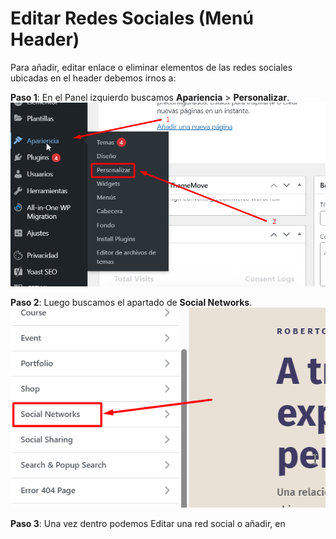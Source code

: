 # Editar Redes Sociales (Menú Header)

Para añadir, editar enlace o eliminar elementos de las redes sociales ubicadas en el header debemos irnos a:

**Paso 1**: En el Panel izquierdo buscamos **Apariencia** > **Personalizar**.
![](../../imagenes/ajustes-apariencia.png)

**Paso 2**: Luego buscamos el apartado de **Social Networks**.
![](../../imagenes/ajustes-redes-sociales1.png)

**Paso 3**: Una vez dentro podemos Editar una red social o añadir, en 
